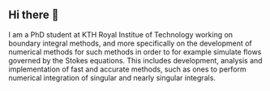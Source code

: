 ## Hi there 👋

I am a PhD student at KTH Royal Institue of Technology working on boundary integral methods, and more specifically on the development of numerical methods for such methods in order to for example simulate flows governed by the Stokes equations. This includes development, analysis and implementation of fast and accurate methods, such as ones to perform numerical integration of singular and nearly singular integrals.

<!--
**davidkrantz/davidkrantz** is a ✨ _special_ ✨ repository because its `README.md` (this file) appears on your GitHub profile.

Here are some ideas to get you started:

- 🔭 I’m currently working on ...
- 🌱 I’m currently learning ...
- 👯 I’m looking to collaborate on ...
- 🤔 I’m looking for help with ...
- 💬 Ask me about ...
- 📫 How to reach me: ...
- 😄 Pronouns: ...
- ⚡ Fun fact: ...
-->
